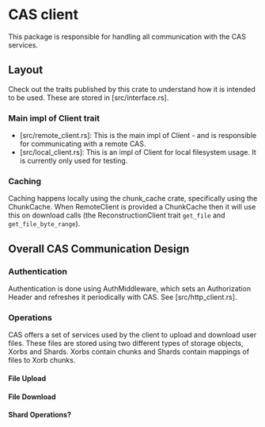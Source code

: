 # CAS client

This package is responsible for handling all communication with the CAS services.

## Layout

Check out the traits published by this crate to understand how it is intended to be used. These are stored in [src/interface.rs].

### Main impl of Client trait

- [src/remote_client.rs]: This is the main impl of Client - and is responsible for communicating with a remote CAS.
- [src/local_client.rs]: This is an impl of Client for local filesystem usage. It is currently only used for testing.

### Caching

Caching happens locally using the chunk_cache crate, specifically using the ChunkCache. When RemoteClient is provided a ChunkCache then it
will use this on download calls (the ReconstructionClient trait `get_file` and `get_file_byte_range`).

## Overall CAS Communication Design

### Authentication

Authentication is done using AuthMiddleware, which sets an Authorization Header and refreshes it periodically with CAS. See [src/http_client.rs].

### Operations

CAS offers a set of services used by the client to upload and download user files. These files are stored using two different 
types of storage objects, Xorbs and Shards. Xorbs contain chunks and Shards contain mappings of files to Xorb chunks.

#### File Upload

#### File Download

#### Shard Operations?
